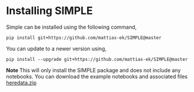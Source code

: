 # Installing SIMPLE

Simple can be installed using the following command,  

```
pip install git+https://github.com/mattias-ek/SIMPLE@master
```

You can update to a newer version using,

```
pip install --upgrade git+https://github.com/mattias-ek/SIMPLE@master
```

**Note** This will only install the SIMPLE package and does not include any notebooks. 
You can download the example notebooks and associated files [here](https://github.com/mattias-ek/SIMPLE/tree/master/notebooks)[data.zip](..%2Fdata.zip)